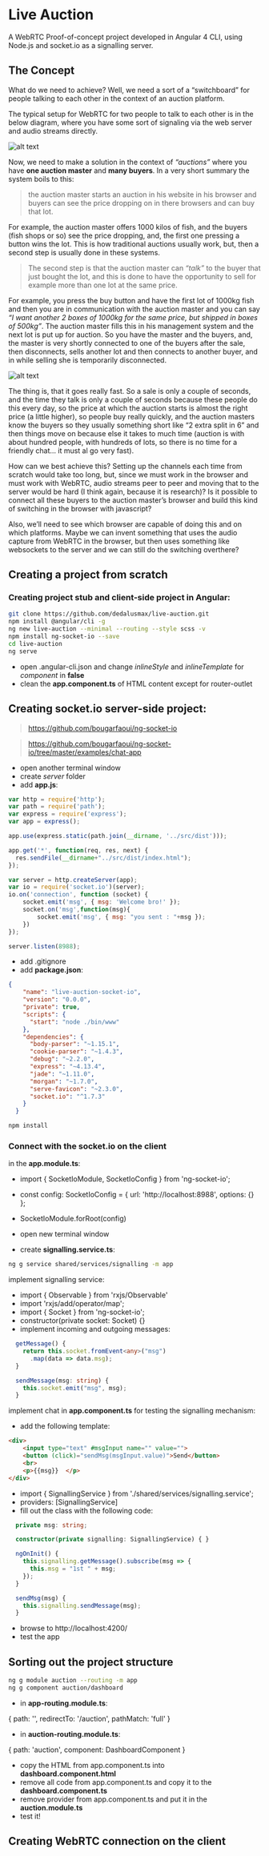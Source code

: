 # Live Auction
A WebRTC Proof-of-concept project developed in Angular 4 CLI, using Node.js and socket.io as a signalling server.

## The Concept

What do we need to achieve? Well, we need a sort of a “switchboard” for people talking to each other in the context of an auction platform. 

The typical setup for WebRTC for two people to talk to each other is in the below diagram, where you have some sort of signaling via the web server and audio streams directly. 

![alt text](https://github.com/dedalusmax/live-auction/blob/master/webrtc1.jpg)

Now, we need to make a solution in the context of *“auctions”* where you have **one auction master** and **many buyers**. In a very short summary the system boils to this: 

> the auction master starts an auction in his website in his browser and buyers can see the price dropping on in there browsers and can buy that lot. 

For example, the auction master offers 1000 kilos of fish, and the buyers (fish shops or so) see the price dropping, and, the first one pressing a button wins the lot. This is how traditional auctions usually work, but, then a second step is usually done in these systems.

> The second step is that the auction master can *“talk”* to the buyer that just bought the lot, and this is done to have the opportunity to sell for example more than one lot at the same price. 

For example, you press the buy button and have the first lot of 1000kg fish and then you are in communication with the auction master and you can say *“I want another 2 boxes of 1000kg for the same price, but shipped in boxes of 500kg”*. The auction master fills this in his management system and the next lot is put up for auction. So you have the master and the buyers, and, the master is very shortly connected to one of the buyers after the sale, then disconnects, sells another lot and then connects to another buyer, and in while selling she is temporarily disconnected.

![alt text](https://github.com/dedalusmax/live-auction/blob/master/webrtc2.jpg)

The thing is, that it goes really fast. So a sale is only a couple of seconds, and the time they talk is only a couple of seconds because these people do this every day, so the price at which the auction starts is almost the right price (a little higher), so people buy really quickly, and the auction masters know the buyers so they usually something short like “2 extra split in 6” and then things move on because else it takes to much time (auction is with about hundred people, with hundreds of lots, so there is no time for a friendly chat… it must al go very fast). 

How can we best achieve this? Setting up the channels each time from scratch would take too long, but, since we must work in the browser and must work with WebRTC, audio streams peer to peer and moving that to the server would be hard (I think again, because it is research)? Is it possible to connect all these buyers to the auction master’s browser and build this kind of switching in the browser with javascript? 

Also, we’ll need to see which browser are capable of doing this and on which platforms. Maybe we can invent something that uses the audio capture from WebRTC in the browser, but then uses something like websockets to the server and we can still do the switching overthere? 

## Creating a project from scratch

### Creating project stub and client-side project in Angular:

```bash 
git clone https://github.com/dedalusmax/live-auction.git
npm install @angular/cli -g
ng new live-auction --minimal --routing --style scss -v 
npm install ng-socket-io --save
cd live-auction
ng serve
```

- open .angular-cli.json and change *inlineStyle* and *inlineTemplate* for *component* in **false**
- clean the **app.component.ts** of HTML content except for router-outlet

## Creating socket.io server-side project:

> https://github.com/bougarfaoui/ng-socket-io

> https://github.com/bougarfaoui/ng-socket-io/tree/master/examples/chat-app

- open another terminal window 
- create *server* folder
- add **app.js**:

```javascript
var http = require('http');
var path = require('path');
var express = require('express');
var app = express();

app.use(express.static(path.join(__dirname, '../src/dist')));

app.get('*', function(req, res, next) {
  res.sendFile(__dirname+"../src/dist/index.html");
});

var server = http.createServer(app);
var io = require('socket.io')(server);
io.on('connection', function (socket) {
    socket.emit('msg', { msg: 'Welcome bro!' });
    socket.on('msg',function(msg){
    	socket.emit('msg', { msg: "you sent : "+msg });
    })
});

server.listen(8988);
```

- add .gitignore
- add **package.json**:

```json
{
    "name": "live-auction-socket-io",
    "version": "0.0.0",
    "private": true,
    "scripts": {
      "start": "node ./bin/www"
    },
    "dependencies": {
      "body-parser": "~1.15.1",
      "cookie-parser": "~1.4.3",
      "debug": "~2.2.0",
      "express": "~4.13.4",
      "jade": "~1.11.0",
      "morgan": "~1.7.0",
      "serve-favicon": "~2.3.0",
      "socket.io": "^1.7.3"
    }
  }
```

```bash
npm install
```

### Connect with the socket.io on the client

in the **app.module.ts**:

- import { SocketIoModule, SocketIoConfig } from 'ng-socket-io';
- const config: SocketIoConfig = { url: 'http://localhost:8988', options: {} };
- SocketIoModule.forRoot(config) 

- open new terminal window
- create **signalling.service.ts**: 

```bash
ng g service shared/services/signalling -m app
```

implement signalling service:

- import { Observable } from 'rxjs/Observable'
- import 'rxjs/add/operator/map'; 
- import { Socket } from 'ng-socket-io';
- constructor(private socket: Socket) {}
- implement incoming and outgoing messages:

```typescript
  getMessage() {
    return this.socket.fromEvent<any>("msg")
      .map(data => data.msg);
  }

  sendMessage(msg: string) {
    this.socket.emit("msg", msg);
  }
```

implement chat in **app.component.ts** for testing the signalling mechanism:

- add the following template:

```html
<div>
    <input type="text" #msgInput name="" value="">
    <button (click)="sendMsg(msgInput.value)">Send</button>
    <br>
    <p>{{msg}}  </p>
</div>
```

- import { SignallingService } from './shared/services/signalling.service';
- providers: [SignallingService]
- fill out the class with the following code:

```typescript
  private msg: string;

  constructor(private signalling: SignallingService) { }

  ngOnInit() {
    this.signalling.getMessage().subscribe(msg => {
      this.msg = "1st " + msg;
    });
  }

  sendMsg(msg) {
    this.signalling.sendMessage(msg);
  }
```

- browse to http://localhost:4200/ 
- test the app

## Sorting out the project structure

```bash
ng g module auction --routing -m app
ng g component auction/dashboard
```

- in **app-routing.module.ts**:

{ path: '', redirectTo: '/auction', pathMatch: 'full' }

- in **auction-routing.module.ts**:

{ path: 'auction', component: DashboardComponent }

- copy the HTML from app.component.ts into **dashboard.component.html**
- remove all code from app.component.ts and copy it to the **dashboard.component.ts**
- remove provider from app.component.ts and put it in the **auction.module.ts**
- test it!

## Creating WebRTC connection on the client


